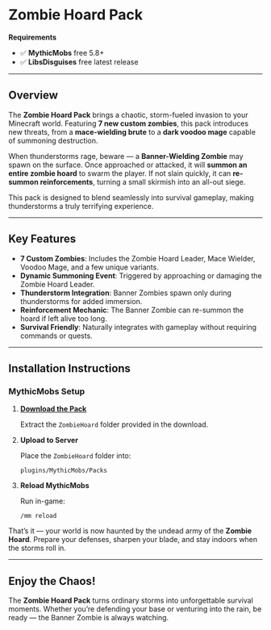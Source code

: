 # Zombie Hoard Pack

**Requirements**

* ✅ **MythicMobs** free 5.8+
* ✅ **LibsDisguises** free latest release

---

## Overview

The **Zombie Hoard Pack** brings a chaotic, storm-fueled invasion to your Minecraft world. Featuring **7 new custom zombies**, this pack introduces new threats, from a **mace-wielding brute** to a **dark voodoo mage** capable of summoning destruction.

When thunderstorms rage, beware — a **Banner-Wielding Zombie** may spawn on the surface. Once approached or attacked, it will **summon an entire zombie hoard** to swarm the player. If not slain quickly, it can **re-summon reinforcements**, turning a small skirmish into an all-out siege.

This pack is designed to blend seamlessly into survival gameplay, making thunderstorms a truly terrifying experience.

---

## Key Features

* **7 Custom Zombies**: Includes the Zombie Hoard Leader, Mace Wielder, Voodoo Mage, and a few unique variants.
* **Dynamic Summoning Event**: Triggered by approaching or damaging the Zombie Hoard Leader.
* **Thunderstorm Integration**: Banner Zombies spawn only during thunderstorms for added immersion.
* **Reinforcement Mechanic**: The Banner Zombie can re-summon the hoard if left alive too long.
* **Survival Friendly**: Naturally integrates with gameplay without requiring commands or quests.

---

## Installation Instructions

### MythicMobs Setup

1. **[Download the Pack](https://downgit.github.io/#/home?url=https://github.com/SkyKiller6363/Skys-Mobs/tree/main/Packs/ZombieHoard)**

   Extract the `ZombieHoard` folder provided in the download.

3. **Upload to Server**

   Place the `ZombieHoard` folder into:

   ```
   plugins/MythicMobs/Packs
   ```

5. **Reload MythicMobs**

   Run in-game:

   ```
   /mm reload
   ```

That’s it — your world is now haunted by the undead army of the **Zombie Hoard**. Prepare your defenses, sharpen your blade, and stay indoors when the storms roll in.

---

## Enjoy the Chaos!

The **Zombie Hoard Pack** turns ordinary storms into unforgettable survival moments. Whether you’re defending your base or venturing into the rain, be ready — the Banner Zombie is always watching.
